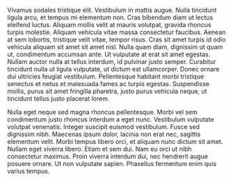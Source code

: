 Vivamus sodales tristique elit. Vestibulum in mattis augue. Nulla tincidunt ligula arcu, et tempus mi elementum non. Cras bibendum diam ut lectus eleifend luctus. Aliquam mollis velit at mauris volutpat, gravida rhoncus turpis molestie. Aliquam vehicula vitae massa consectetur faucibus. Aenean at sem lobortis, tristique velit vitae, tempor risus. Cras sit amet turpis id odio vehicula aliquam sit amet sit amet nisl. Nulla quam diam, dignissim ut quam ut, condimentum accumsan ante. Ut vulputate at erat sit amet egestas. Nullam auctor nulla at tellus interdum, id pulvinar justo semper. Curabitur tincidunt nulla ut ligula vulputate, ut dictum est ullamcorper. Donec ornare dui ultricies feugiat vestibulum. Pellentesque habitant morbi tristique senectus et netus et malesuada fames ac turpis egestas. Suspendisse mollis, purus sit amet fringilla pharetra, justo purus vehicula neque, ut tincidunt tellus justo placerat lorem.

Nulla eget neque sed magna rhoncus pellentesque. Morbi vel sem condimentum justo rhoncus interdum a eget nunc. Vestibulum vulputate volutpat venenatis. Integer suscipit euismod vestibulum. Fusce sed dignissim nibh. Maecenas ipsum dolor, lacinia non erat nec, sagittis elementum velit. Morbi tempus libero orci, et aliquam nunc dictum sit amet. Nullam eget viverra libero. Etiam et sem dui. Nam eu orci ut nibh consectetur maximus. Proin viverra interdum dui, nec hendrerit augue posuere ornare. Ut non vulputate sapien. Phasellus fermentum enim quis varius tempus.
